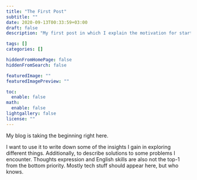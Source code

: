 ```yaml
---
title: "The First Post"
subtitle: ""
date: 2020-09-13T00:33:59+03:00
draft: false
description: "My first post in which I explain the motivation for starting a blog."

tags: []
categories: []

hiddenFromHomePage: false
hiddenFromSearch: false

featuredImage: ""
featuredImagePreview: ""

toc:
  enable: false
math:
  enable: false
lightgallery: false
license: ""
---
```


My blog is taking the beginning right here.

I want to use it to write down some of the insights I gain in exploring different things. Additionally, to describe solutions to some problems I encounter.<!--more--> Thoughts expression and English skills are also not the top-1 from the bottom priority. Mostly tech stuff should appear here, but who knows.
